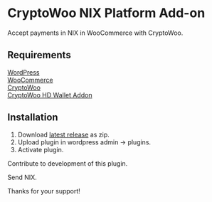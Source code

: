 # CryptoWoo NIX Platform Add-on
Accept payments in NIX in WooCommerce with CryptoWoo.

## Requirements
[WordPress](https://wordpress.org/download/)  
[WooCommerce](https://wordpress.org/plugins/woocommerce/)  
[CryptoWoo](https://www.cryptowoo.com/shop/cryptowoo/)  
[CryptoWoo HD Wallet Addon](https://www.cryptowoo.com/shop/cryptowoo-hd-wallet-addon/)

## Installation
1. Download [latest release](https://github.com/NixPlatform/cryptowoo-nix-addon/releases/latest) as zip.
2. Upload plugin in wordpress admin -> plugins.
3. Activate plugin.

Contribute to development of this plugin.

Send NIX.

Thanks for your support!
